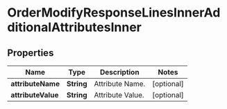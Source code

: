 

# OrderModifyResponseLinesInnerAdditionalAttributesInner


## Properties

| Name | Type | Description | Notes |
|------------ | ------------- | ------------- | -------------|
|**attributeName** | **String** | Attribute Name. |  [optional] |
|**attributeValue** | **String** | Attribute Value. |  [optional] |



